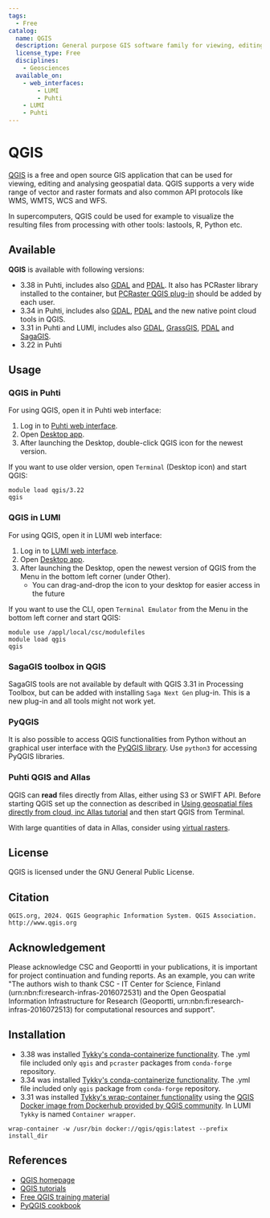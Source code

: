 ```yaml
---
tags:
  - Free
catalog:
  name: QGIS
  description: General purpose GIS software family for viewing, editing and analysing geospatial data
  license_type: Free
  disciplines:
    - Geosciences
  available_on:
    - web_interfaces:
        - LUMI
        - Puhti
    - LUMI
    - Puhti
---
```


# QGIS

[QGIS](https://qgis.org/en/site/) is a free and open source GIS application that can be used for viewing, editing and analysing geospatial data. QGIS supports a very wide range of vector and raster formats and also common API protocols like WMS, WMTS, WCS and WFS. 

In supercomputers, QGIS could be used for example to visualize the resulting files from processing with other tools: lastools, R, Python etc.


## Available

__QGIS__ is available with following versions:

* 3.38 in Puhti, includes also [GDAL](gdal.md) and [PDAL](pdal.md). It also has PCRaster library installed to the container, but [PCRaster QGIS plug-in](https://jvdkwast.github.io/qgis-processing-pcraster/) should be added by each user.
* 3.34 in Puhti, includes also [GDAL](gdal.md), [PDAL](pdal.md) and the new native point cloud tools in QGIS.
* 3.31 in Puhti and LUMI, includes also [GDAL](gdal.md), [GrassGIS](grass.md), [PDAL](pdal.md) and [SagaGIS](saga-gis.md). 
* 3.22 in Puhti

## Usage

### QGIS in Puhti

For using QGIS, open it in Puhti web interface:

1. Log in to [Puhti web interface](https://puhti.csc.fi). 
2. Open [Desktop app](../computing/webinterface/desktop.md). 
3. After launching the Desktop, double-click QGIS icon for the newest version.

If you want to use older version, open `Terminal` (Desktop icon) and start QGIS:

```
module load qgis/3.22
qgis
```

### QGIS in LUMI

For using QGIS, open it in LUMI web interface:

1. Log in to [LUMI web interface](https://lumi.csc.fi). 
2. Open [Desktop app](https://docs.lumi-supercomputer.eu/runjobs/webui/desktop/). 
3. After launching the Desktop, open the newest version of QGIS from the Menu in the bottom left corner (under Other).
    * You can drag-and-drop the icon to your desktop for easier access in the future

If you want to use the CLI, open `Terminal Emulator` from the Menu in the bottom left corner and start QGIS:

```
module use /appl/local/csc/modulefiles
module load qgis
qgis
```

### SagaGIS toolbox in QGIS

SagaGIS tools are not available by default with QGIS 3.31 in Processing Toolbox, but can be added with installing `Saga Next Gen` plug-in. This is a new plug-in and all tools might not work yet.  

### PyQGIS

It is also possible to access QGIS functionalities from Python without an graphical user interface with the [PyQGIS library](https://docs.qgis.org/testing/en/docs/pyqgis_developer_cookbook/). Use `python3` for accessing PyQGIS libraries.


### Puhti QGIS and Allas

QGIS can __read__ files directly from Allas, either using S3 or SWIFT API. Before starting QGIS set up the connection as described in [Using geospatial files directly from cloud, inc Allas tutorial](../support/tutorials/gis/gdal_cloud.md) and then start QGIS from Terminal.

With large quantities of data in Allas, consider using [virtual rasters](https://research.csc.fi/virtual_rasters). 

## License 

QGIS is licensed under the GNU General Public License.

## Citation

```QGIS.org, 2024. QGIS Geographic Information System. QGIS Association. http://www.qgis.org```



## Acknowledgement

Please acknowledge CSC and Geoportti in your publications, it is important for project continuation and funding reports.
As an example, you can write "The authors wish to thank CSC - IT Center for Science, Finland (urn:nbn:fi:research-infras-2016072531) and the Open Geospatial Information Infrastructure for Research (Geoportti, urn:nbn:fi:research-infras-2016072513) for computational resources and support".


## Installation
* 3.38 was installed [Tykky's conda-containerize functionality](../computing/containers/tykky.md#conda-based-installation). The .yml file included only `qgis` and `pcraster` packages from `conda-forge` repository.
* 3.34 was installed [Tykky's conda-containerize functionality](../computing/containers/tykky.md#conda-based-installation). The .yml file included only `qgis` package from `conda-forge` repository.
* 3.31 was installed [Tykky's wrap-container functionality](../computing/containers/tykky.md#container-based-installations) using the [QGIS Docker image from Dockerhub provided by QGIS community](https://hub.docker.com/r/qgis/qgis). In LUMI `Tykky` is named `Container wrapper`.

`wrap-container -w /usr/bin docker://qgis/qgis:latest --prefix install_dir`


## References

* [QGIS homepage](https://www.qgis.org/)
* [QGIS tutorials](https://www.qgistutorials.com/en/)
* [Free QGIS training material](https://qgis.org/en/site/forusers/trainingmaterial/index.html)
* [PyQGIS cookbook](https://docs.qgis.org/testing/en/docs/pyqgis_developer_cookbook/)

